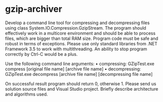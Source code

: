 # gzip-archiver

Develop a command line tool for compressing and decompressing files using class System.IO.Compression.GzipStream.
The program should effectively work in a multicore environment and should be able to process files, which are bigger than total RAM size.
Program code must be safe and robust in terms of exceptions. 
Please use only standard libraries from .NET Framework 3.5 to work with multithreading. 
An ability to stop program correctly by Ctrl-C would be a plus.

Use the following command line arguments:
• compressing: GZipTest.exe compress [original file name] [archive file name]
• decompressing: GZipTest.exe decompress [archive file name] [decompressing file name]

On successful result program should return 0, otherwise 1.
Please send us solution source files and Visual Studio project. Briefly describe architecture and algorithms used.